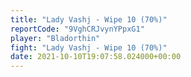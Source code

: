 ```yaml
---
title: "Lady Vashj - Wipe 10 (70%)"
reportCode: "9VghCRJvynYPpxG1"
player: "Bladorthin"
fight: "Lady Vashj - Wipe 10 (70%)"
date: 2021-10-10T19:07:58.024000+00:00
---
```

